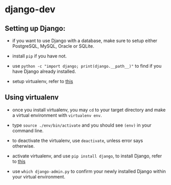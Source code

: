 # django-dev

## Setting up Django:
- if you want to use Django with a database, make sure to setup either PostgreSQL, MySQL, Oracle or SQLite.
- install `pip` if you have not.
- use `python -c "import django; print(django.__path__)"` to find if you have Django already installed.

- setup virtualenv, refer to [this](https://virtualenv.pypa.io/en/stable/installation/)

## Using virtualenv
- once you install virtualenv, you may `cd` to your target directory and make a virtual environment with `virtualenv env`.
- type `source ./env/bin/activate` and you should see `(env)` in your command line.
- to deactivate the virtualenv, use `deactivate`, unless error says otherwise.

- activate virtualenv, and use `pip install django`, to install Django, refer to [this](https://docs.djangoproject.com/en/1.10/topics/install/#installing-official-release)
- use `which django-admin.py` to confirm your newly installed Django within your virtual environment.


